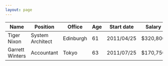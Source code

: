 ```yaml
---
layout: page
---
```


<link rel="stylesheet" type="text/css" href="//cdn.datatables.net/1.10.23/css/jquery.dataTables.css">
  
<script type="text/javascript" charset="utf8" src="//code.jquery.com/jquery-3.5.1.js"></script>
<script type="text/javascript" charset="utf8" src="//cdn.datatables.net/1.10.23/js/jquery.dataTables.js"></script>

<script type="text/javascript" charset="utf8">
$(document).ready(function() {
    $('#example').DataTable();
} );
</script>

<table id="example" class="display" style="width:100%">
        <thead>
            <tr>
                <th>Name</th>
                <th>Position</th>
                <th>Office</th>
                <th>Age</th>
                <th>Start date</th>
                <th>Salary</th>
            </tr>
        </thead>
        <tbody>
            <tr>
                <td>Tiger Nixon</td>
                <td>System Architect</td>
                <td>Edinburgh</td>
                <td>61</td>
                <td>2011/04/25</td>
                <td>$320,800</td>
            </tr>
            <tr>
                <td>Garrett Winters</td>
                <td>Accountant</td>
                <td>Tokyo</td>
                <td>63</td>
                <td>2011/07/25</td>
                <td>$170,750</td>
            </tr>
        </tbody>
  </table>
